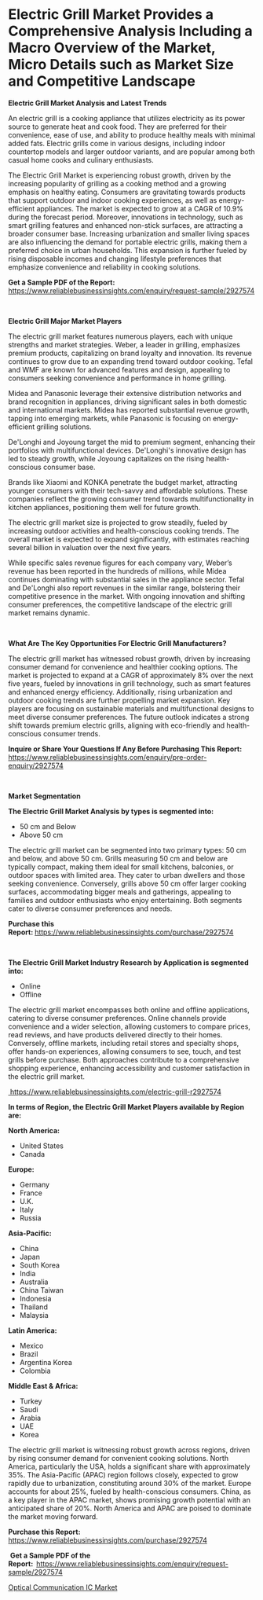 <p><h1>Electric Grill Market Provides a Comprehensive Analysis Including a Macro Overview of the Market, Micro Details such as Market Size and Competitive Landscape</h1></p><p><strong>Electric Grill Market Analysis and Latest Trends</strong></p>
<p><p>An electric grill is a cooking appliance that utilizes electricity as its power source to generate heat and cook food. They are preferred for their convenience, ease of use, and ability to produce healthy meals with minimal added fats. Electric grills come in various designs, including indoor countertop models and larger outdoor variants, and are popular among both casual home cooks and culinary enthusiasts.</p><p>The Electric Grill Market is experiencing robust growth, driven by the increasing popularity of grilling as a cooking method and a growing emphasis on healthy eating. Consumers are gravitating towards products that support outdoor and indoor cooking experiences, as well as energy-efficient appliances. The market is expected to grow at a CAGR of 10.9% during the forecast period. Moreover, innovations in technology, such as smart grilling features and enhanced non-stick surfaces, are attracting a broader consumer base. Increasing urbanization and smaller living spaces are also influencing the demand for portable electric grills, making them a preferred choice in urban households. This expansion is further fueled by rising disposable incomes and changing lifestyle preferences that emphasize convenience and reliability in cooking solutions.</p></p>
<p><strong>Get a Sample PDF of the Report:&nbsp;</strong> <a href="https://www.reliablebusinessinsights.com/enquiry/request-sample/2927574?utm_campaign=3326&utm_medium=2&utm_source=Github&utm_content=ia&utm_term=12032025&utm_id=electric-grill">https://www.reliablebusinessinsights.com/enquiry/request-sample/2927574</a></p>
<p>&nbsp;</p>
<p><strong>Electric Grill Major Market Players</strong></p>
<p><p>The electric grill market features numerous players, each with unique strengths and market strategies. Weber, a leader in grilling, emphasizes premium products, capitalizing on brand loyalty and innovation. Its revenue continues to grow due to an expanding trend toward outdoor cooking. Tefal and WMF are known for advanced features and design, appealing to consumers seeking convenience and performance in home grilling.</p><p>Midea and Panasonic leverage their extensive distribution networks and brand recognition in appliances, driving significant sales in both domestic and international markets. Midea has reported substantial revenue growth, tapping into emerging markets, while Panasonic is focusing on energy-efficient grilling solutions.</p><p>De'Longhi and Joyoung target the mid to premium segment, enhancing their portfolios with multifunctional devices. De'Longhi's innovative design has led to steady growth, while Joyoung capitalizes on the rising health-conscious consumer base.</p><p>Brands like Xiaomi and KONKA penetrate the budget market, attracting younger consumers with their tech-savvy and affordable solutions. These companies reflect the growing consumer trend towards multifunctionality in kitchen appliances, positioning them well for future growth.</p><p>The electric grill market size is projected to grow steadily, fueled by increasing outdoor activities and health-conscious cooking trends. The overall market is expected to expand significantly, with estimates reaching several billion in valuation over the next five years.</p><p>While specific sales revenue figures for each company vary, Weber’s revenue has been reported in the hundreds of millions, while Midea continues dominating with substantial sales in the appliance sector. Tefal and De'Longhi also report revenues in the similar range, bolstering their competitive presence in the market. With ongoing innovation and shifting consumer preferences, the competitive landscape of the electric grill market remains dynamic.</p></p>
<p>&nbsp;</p>
<p><strong>What Are The Key Opportunities For Electric Grill Manufacturers?</strong></p>
<p><p>The electric grill market has witnessed robust growth, driven by increasing consumer demand for convenience and healthier cooking options. The market is projected to expand at a CAGR of approximately 8% over the next five years, fueled by innovations in grill technology, such as smart features and enhanced energy efficiency. Additionally, rising urbanization and outdoor cooking trends are further propelling market expansion. Key players are focusing on sustainable materials and multifunctional designs to meet diverse consumer preferences. The future outlook indicates a strong shift towards premium electric grills, aligning with eco-friendly and health-conscious consumer trends.</p></p>
<p><strong>Inquire or Share Your Questions If Any Before Purchasing This Report:</strong> <a href="https://www.reliablebusinessinsights.com/enquiry/pre-order-enquiry/2927574?utm_campaign=3326&utm_medium=2&utm_source=Github&utm_content=ia&utm_term=12032025&utm_id=electric-grill">https://www.reliablebusinessinsights.com/enquiry/pre-order-enquiry/2927574</a></p>
<p>&nbsp;</p>
<p><strong>Market Segmentation</strong></p>
<p><strong>The Electric Grill Market Analysis by types is segmented into:</strong></p>
<p><ul><li>50 cm and Below</li><li>Above 50 cm</li></ul></p>
<p><p>The electric grill market can be segmented into two primary types: 50 cm and below, and above 50 cm. Grills measuring 50 cm and below are typically compact, making them ideal for small kitchens, balconies, or outdoor spaces with limited area. They cater to urban dwellers and those seeking convenience. Conversely, grills above 50 cm offer larger cooking surfaces, accommodating bigger meals and gatherings, appealing to families and outdoor enthusiasts who enjoy entertaining. Both segments cater to diverse consumer preferences and needs.</p></p>
<p><strong>Purchase this Report:&nbsp;</strong><a href="https://www.reliablebusinessinsights.com/purchase/2927574?utm_campaign=3326&utm_medium=2&utm_source=Github&utm_content=ia&utm_term=12032025&utm_id=electric-grill">https://www.reliablebusinessinsights.com/purchase/2927574</a></p>
<p>&nbsp;</p>
<p><strong>The Electric Grill Market Industry Research by Application is segmented into:</strong></p>
<p><ul><li>Online</li><li>Offline</li></ul></p>
<p><p>The electric grill market encompasses both online and offline applications, catering to diverse consumer preferences. Online channels provide convenience and a wider selection, allowing customers to compare prices, read reviews, and have products delivered directly to their homes. Conversely, offline markets, including retail stores and specialty shops, offer hands-on experiences, allowing consumers to see, touch, and test grills before purchase. Both approaches contribute to a comprehensive shopping experience, enhancing accessibility and customer satisfaction in the electric grill market.</p></p>
<p><a href="https://www.reliablebusinessinsights.com/electric-grill-r2927574?utm_campaign=3326&utm_medium=2&utm_source=Github&utm_content=ia&utm_term=12032025&utm_id=electric-grill">&nbsp;https://www.reliablebusinessinsights.com/electric-grill-r2927574</a></p>
<p><strong>In terms of Region, the Electric Grill Market Players available by Region are:</strong></p>
<p>
    <p> <strong> North America: </strong>
        <ul>
            <li>United States</li>
            <li>Canada</li>
        </ul>
        </p> 
    <p> <strong> Europe: </strong>
        <ul>
            <li>Germany</li>
            <li>France</li>
            <li>U.K.</li>
            <li>Italy</li>
            <li>Russia</li>
        </ul>
        </p> 
    <p> <strong> Asia-Pacific: </strong>
        <ul>
            <li>China</li>
            <li>Japan</li>
            <li>South Korea</li>
            <li>India</li>
            <li>Australia</li>
            <li>China Taiwan</li>
            <li>Indonesia</li>
            <li>Thailand</li>
            <li>Malaysia</li>
        </ul>
        </p> 
    <p> <strong> Latin America: </strong>
        <ul>
            <li>Mexico</li>
            <li>Brazil</li>
            <li>Argentina Korea</li>
            <li>Colombia</li>
        </ul>
        </p> 
    <p> <strong> Middle East & Africa: </strong>
        <ul>
            <li>Turkey</li>
            <li>Saudi</li>
            <li>Arabia</li>
            <li>UAE</li>
            <li>Korea</li>
        </ul>
    </p>
    </p>
<p><p>The electric grill market is witnessing robust growth across regions, driven by rising consumer demand for convenient cooking solutions. North America, particularly the USA, holds a significant share with approximately 35%. The Asia-Pacific (APAC) region follows closely, expected to grow rapidly due to urbanization, constituting around 30% of the market. Europe accounts for about 25%, fueled by health-conscious consumers. China, as a key player in the APAC market, shows promising growth potential with an anticipated share of 20%. North America and APAC are poised to dominate the market moving forward.</p></p>
<p><strong>Purchase this Report: </strong><a href="https://www.reliablebusinessinsights.com/purchase/2927574?utm_campaign=3326&utm_medium=2&utm_source=Github&utm_content=ia&utm_term=12032025&utm_id=electric-grill">https://www.reliablebusinessinsights.com/purchase/2927574</a></p>
<p>&nbsp;<strong>Get a Sample PDF of the Report:&nbsp;&nbsp;</strong><a href="https://www.reliablebusinessinsights.com/enquiry/request-sample/2927574?utm_campaign=3326&utm_medium=2&utm_source=Github&utm_content=ia&utm_term=12032025&utm_id=electric-grill">https://www.reliablebusinessinsights.com/enquiry/request-sample/2927574</a></p>
<p><strong></strong></p>
<p><p><a href="https://github.com/guleealhani/Market-Research-Report-List-1/blob/main/optical-communication-ic-market.md?utm_campaign=3326&utm_medium=2&utm_source=Github&utm_content=ia&utm_term=12032025&utm_id=electric-grill">Optical Communication IC Market</a></p></p>